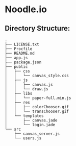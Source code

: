 Noodle.io
=========

Directory Structure:
--------------------
```
.
├── LICENSE.txt
├── Procfile
├── README.md
├── app.js
├── package.json
├── public
│   ├── css
│   │   └── canvas_style.css
│   ├── js
│   │   ├── canvas.js
│   │   └── draw.js
│   ├── libs
│   │   └── paper-full.min.js
│   ├── res
│   │   ├── colorChooser.gif
│   │   └── transChooser.gif
│   └── templates
│       ├── canvas.jade
│       └── login.jade
└── src
    ├── canvas_server.js
    └── users.js
```

